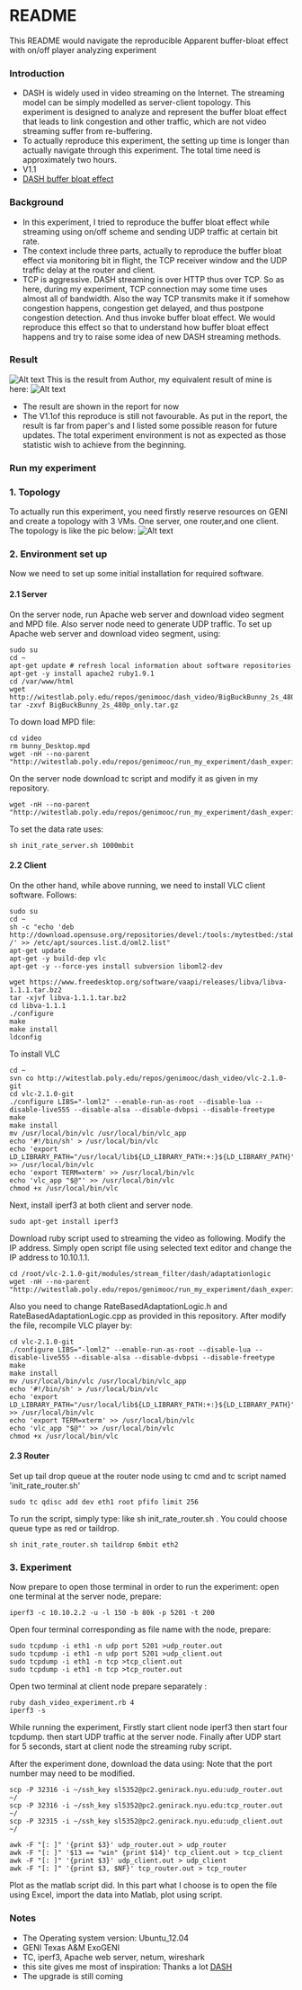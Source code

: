 # README #

This README would navigate the reproducible Apparent buffer-bloat effect with on/off player analyzing experiment

### Introduction ###

* DASH is widely used in video streaming on the Internet. The streaming model can be simply modelled as server-client topology. This experiment is designed to analyze and represent the buffer bloat effect that leads to link congestion and other traffic, which are not video streaming suffer from re-buffering. 
* To actually reproduce this experiment, the setting up time is longer than actually navigate through this experiment. The total time need is approximately two hours.
* V1.1
* [DASH buffer bloat effect](https://bitbucket.org/bubbledoodle/el7353_final_proj)

### Background ###

* In this experiment, I tried to reproduce the buffer bloat effect while streaming using on/off scheme and sending UDP traffic at certain bit rate. 
* The context include three parts, actually to reproduce the buffer bloat effect via monitoring  bit in flight, the TCP receiver window and the UDP traffic delay at the router and client.
* TCP is aggressive. DASH streaming is over HTTP thus over TCP. So as here, during my experiment, TCP connection may some time uses almost all of bandwidth. Also the way TCP transmits make it if somehow congestion happens, congestion get delayed, and thus postpone congestion detection. And thus invoke buffer bloat effect. We would reproduce this effect so that to understand how buffer bloat effect happens and try to raise some idea of new DASH streaming methods.

### Result ###
 ![Alt text](https://bytebucket.org/bubbledoodle/el7353_final_proj/raw/4a6e1936e6a8917b1151c9625f07914fba293631/author's%20result.png)
This is the result from Author, my equivalent result of mine is here:
 ![Alt text](https://bytebucket.org/bubbledoodle/el7353_final_proj/raw/253484009442858b61b1a6f858d1b0192c346cea/equivalent%201.png)

* The result are shown in the report for now
* The V1.1of this reproduce is still not favourable. As put in the report, the result is far from paper's and I listed some possible reason for future updates. The total experiment environment is not as expected as those statistic wish to achieve from the beginning.

### Run my experiment ###
### 1. Topology
To actually run this experiment, you need firstly reserve resources on GENI and create a topology with 3 VMs. One server, one router,and one client. The topology is like the pic below:
![Alt text](https://bytebucket.org/bubbledoodle/el7353_final_proj/raw/862fd21b29d40ccd2bf14286de3ba0d89113aed2/topology.png?token=7d5259b322e0e909fa934f56026e6d450699bcaa)

### 2. Environment set up
Now we need to set up some initial installation for required software.

#### 2.1 Server
On the server node, run Apache web server and download video segment and MPD file. Also server node need to generate UDP traffic. 
To set up Apache web server and download video segment, using:
```
sudo su 
cd ~  
apt-get update # refresh local information about software repositories  
apt-get -y install apache2 ruby1.9.1  
cd /var/www/html  
wget http://witestlab.poly.edu/repos/genimooc/dash_video/BigBuckBunny_2s_480p_only.tar.gz  
tar -zxvf BigBuckBunny_2s_480p_only.tar.gz
```
To down load MPD file:
```
cd video  
rm bunny_Desktop.mpd  
wget -nH --no-parent "http://witestlab.poly.edu/repos/genimooc/run_my_experiment/dash_experiment/bunny_Desktop.mpd"
```

On the server node download tc script and modify it as given in my repository.
```
wget -nH --no-parent "http://witestlab.poly.edu/repos/genimooc/run_my_experiment/dash_experiment/src/server/init_rate.sh"
```
To set the data rate uses:
```
sh init_rate_server.sh 1000mbit
```

#### 2.2 Client
On the other hand, while above running, we need to install VLC client software. Follows:
```
sudo su   
cd ~  
sh -c "echo 'deb http://download.opensuse.org/repositories/devel:/tools:/mytestbed:/stable/xUbuntu_12.04/ /' >> /etc/apt/sources.list.d/oml2.list"  
apt-get update  
apt-get -y build-dep vlc  
apt-get -y --force-yes install subversion liboml2-dev

wget https://www.freedesktop.org/software/vaapi/releases/libva/libva-1.1.1.tar.bz2  
tar -xjvf libva-1.1.1.tar.bz2  
cd libva-1.1.1  
./configure
make  
make install  
ldconfig  
```
To install VLC
```
cd ~  
svn co http://witestlab.poly.edu/repos/genimooc/dash_video/vlc-2.1.0-git  
cd vlc-2.1.0-git  
./configure LIBS="-loml2" --enable-run-as-root --disable-lua --disable-live555 --disable-alsa --disable-dvbpsi --disable-freetype
make  
make install  
mv /usr/local/bin/vlc /usr/local/bin/vlc_app  
echo '#!/bin/sh' > /usr/local/bin/vlc  
echo 'export LD_LIBRARY_PATH="/usr/local/lib${LD_LIBRARY_PATH:+:}${LD_LIBRARY_PATH}"' >> /usr/local/bin/vlc  
echo 'export TERM=xterm' >> /usr/local/bin/vlc  
echo 'vlc_app "$@"' >> /usr/local/bin/vlc  
chmod +x /usr/local/bin/vlc  
```

Next, install iperf3 at both client and server node.
```
sudo apt-get install iperf3
```
Download ruby script used to streaming the video as following. Modify the IP address. Simply open script file using selected text editor and change the IP address to 10.10.1.1.
```
cd /root/vlc-2.1.0-git/modules/stream_filter/dash/adaptationlogic
wget -nH --no-parent "http://witestlab.poly.edu/repos/genimooc/run_my_experiment/dash_experiment/src/client/dash_video_experiment.rb" 
```
Also you need to change RateBasedAdaptationLogic.h and RateBasedAdaptationLogic.cpp as provided in this repository. After modify the file, recompile VLC player by:
```
cd vlc-2.1.0-git
./configure LIBS="-loml2" --enable-run-as-root --disable-lua --disable-live555 --disable-alsa --disable-dvbpsi --disable-freetype
make  
make install  
mv /usr/local/bin/vlc /usr/local/bin/vlc_app  
echo '#!/bin/sh' > /usr/local/bin/vlc  
echo 'export LD_LIBRARY_PATH="/usr/local/lib${LD_LIBRARY_PATH:+:}${LD_LIBRARY_PATH}"' >> /usr/local/bin/vlc  
echo 'export TERM=xterm' >> /usr/local/bin/vlc  
echo 'vlc_app "$@"' >> /usr/local/bin/vlc  
chmod +x /usr/local/bin/vlc
```

#### 2.3 Router
Set up tail drop queue at the router node using tc cmd and tc script named 'init_rate_router.sh'
```
sudo tc qdisc add dev eth1 root pfifo limit 256
```
To run the script, simply type: like sh init_rate_router.sh <queue type> <data rate> <interface>. You could choose queue type as red or taildrop.
```
sh init_rate_router.sh taildrop 6mbit eth2
```

### 3. Experiment 
Now prepare to open those terminal in order to run the experiment:
open one terminal at the server node, prepare:
```
iperf3 -c 10.10.2.2 -u -l 150 -b 80k -p 5201 -t 200
```
Open four terminal corresponding as file name with the node, prepare:
```
sudo tcpdump -i eth1 -n udp port 5201 >udp_router.out
sudo tcpdump -i eth1 -n udp port 5201 >udp_client.out
sudo tcpdump -i eth1 -n tcp >tcp_client.out
sudo tcpdump -i eth1 -n tcp >tcp_router.out
```
Open two terminal at client node prepare separately :
```
ruby dash_video_experiment.rb 4
iperf3 -s
```
While running the experiment, Firstly start client node iperf3 then start four tcpdump. then start UDP traffic at the server node. Finally after UDP start for 5 seconds, start at client node the streaming ruby script.

After the experiment done, download the data using: Note that the port number may need to be modified.
```
scp -P 32316 -i ~/ssh_key sl5352@pc2.genirack.nyu.edu:udp_router.out ~/
scp -P 32316 -i ~/ssh_key sl5352@pc2.genirack.nyu.edu:tcp_router.out ~/
scp -P 32315 -i ~/ssh_key sl5352@pc2.genirack.nyu.edu:udp_client.out ~/

awk -F "[: ]" '{print $3}' udp_router.out > udp_router
awk -F "[: ]" '$13 == "win" {print $14}' tcp_client.out > tcp_client
awk -F "[: ]" '{print $3}' udp_client.out > udp_client
awk -F "[: ]" '{print $3, $NF}' tcp_router.out > tcp_router
```
Plot as the matlab script did. In this part what I choose is to open the file using Excel, import the data into Matlab, plot using script.

### Notes ###
* The Operating system version: Ubuntu_12.04
* GENI Texas A&M ExoGENI
* TC, iperf3, Apache web server, netum, wireshark
* this site gives me most of inspiration: Thanks a lot [DASH ](http://witestlab.poly.edu/blog/adaptive-video/)
* The upgrade is still coming